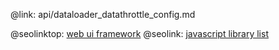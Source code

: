 @link: api/dataloader_datathrottle_config.md

@seolinktop: [web ui framework](https://webix.com)
@seolink: [javascript library list](https://webix.com/widget/list/)
